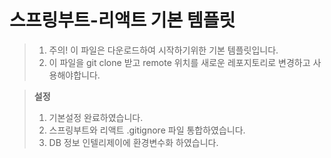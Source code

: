 # 스프링부트-리액트 기본 템플릿
> 1. 주의! 이 파일은 다운로드하여 시작하기위한 기본 템플릿입니다.
> 2. 이 파일을 git clone 받고 remote 위치를 새로운 레포지토리로 변경하고 사용해야합니다.

> **설정**
> 1. 기본설정 완료하였습니다.
> 2. 스프링부트와 리액트 .gitignore 파일 통합하였습니다.
> 3. DB 정보 인텔리제이에 환경변수화 하였습니다.
